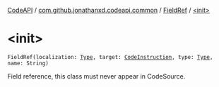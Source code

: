 [CodeAPI](../../index.md) / [com.github.jonathanxd.codeapi.common](../index.md) / [FieldRef](index.md) / [&lt;init&gt;](.)

# &lt;init&gt;

`FieldRef(localization: `[`Type`](http://docs.oracle.com/javase/6/docs/api/java/lang/reflect/Type.html)`, target: `[`CodeInstruction`](../../com.github.jonathanxd.codeapi/-code-instruction.md)`, type: `[`Type`](http://docs.oracle.com/javase/6/docs/api/java/lang/reflect/Type.html)`, name: String)`

Field reference, this class must never appear in CodeSource.

